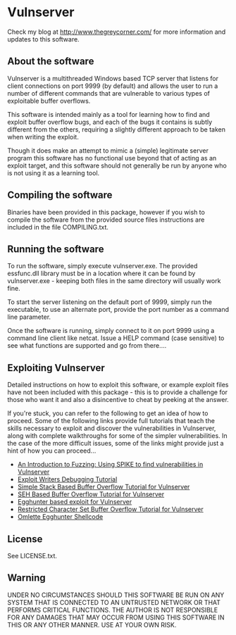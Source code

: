 # Vulnserver

Check my blog at http://www.thegreycorner.com/ for more information and updates to this software.

## About the software

Vulnserver is a multithreaded Windows based TCP server that listens for client connections on port 9999 (by default) and allows the user to run a number of different commands that are vulnerable to various types of exploitable buffer overflows.

This software is intended mainly as a tool for learning how to find and exploit buffer overflow bugs, and each of the bugs it contains is subtly different from the others, requiring a slightly different approach to be taken when writing the exploit.

Though it does make an attempt to mimic a (simple) legitimate server program this software has no functional use beyond that of acting as an exploit target, and this software should not generally be run by anyone who is not using it as a learning tool.


## Compiling the software


Binaries have been provided in this package, however if you wish to compile the software from the provided source files instructions are included in the file COMPILING.txt.

## Running the software

To run the software, simply execute vulnserver.exe.  The provided essfunc.dll library must be in a location where it can be found by vulnserver.exe - keeping both files in the same directory will usually work fine.

To start the server listening on the default port of 9999, simply run the executable, to use an alternate port, provide the port number as a command line parameter.

Once the software is running, simply connect to it on port 9999 using a command line client like netcat.  Issue a HELP command (case sensitive) to see what functions are supported and go from there....

## Exploiting Vulnserver

Detailed instructions on how to exploit this software, or example exploit files have not been included with this package - this is to provide a challenge for those who want it and also a disincentive to cheat by peeking at the answer.  

If you're stuck, you can refer to the following to get an idea of how to proceed. Some of the following links provide full tutorials that teach the skills necessary to exploit and discover the vulnerabilities in Vulnserver, along with complete walkthroughs for some of the simpler vulnerabilities. In the case of the more difficult issues, some of the links might provide just a hint of how you can proceed...

* [An Introduction to Fuzzing: Using SPIKE to find vulnerabilities in Vulnserver](http://www.thegreycorner.com/2010/12/introduction-to-fuzzing-using-spike-to.html)
* [Exploit Writers Debugging Tutorial](http://www.thegreycorner.com/2011/03/exploit-writers-debugging-tutorial.html)
* [Simple Stack Based Buffer Overflow Tutorial for Vulnserver](http://www.thegreycorner.com/2011/03/simple-stack-based-buffer-overflow.html)
* [SEH Based Buffer Overflow Tutorial for Vulnserver](http://www.thegreycorner.com/2011/06/seh-based-buffer-overflow-tutorial-for.html)
* [Egghunter based exploit for Vulnserver](http://www.thegreycorner.com/2011/10/egghunter-based-exploit-for-vulnserver.html)
* [Restricted Character Set Buffer Overflow Tutorial for Vulnserver](http://www.thegreycorner.com/2011/12/restricted-character-set-buffer.html)
* [Omlette Egghunter Shellcode](http://www.thegreycorner.com/2013/10/omlette-egghunter-shellcode.html)


## License

See LICENSE.txt.

## Warning

UNDER NO CIRCUMSTANCES SHOULD THIS SOFTWARE BE RUN ON ANY SYSTEM THAT IS CONNECTED TO AN UNTRUSTED NETWORK OR THAT PERFORMS CRITICAL FUNCTIONS.  THE AUTHOR IS NOT RESPONSIBLE FOR ANY DAMAGES THAT MAY OCCUR FROM USING THIS SOFTWARE IN THIS OR ANY OTHER MANNER.  USE AT YOUR OWN RISK.
